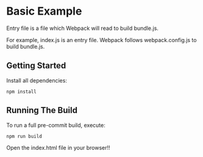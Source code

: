 Basic Example
=============

Entry file is a file which Webpack will read to build bundle.js.

For example, index.js is an entry file. Webpack follows webpack.config.js to build bundle.js.

Getting Started
---------------

Install all dependencies:

```
npm install
```

Running The Build
-----------------

To run a full pre-commit build, execute:

```
npm run build
```

Open the index.html file in your browser!!
